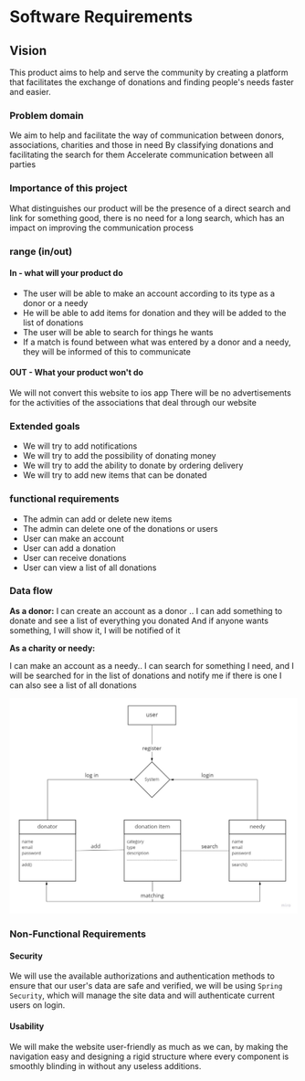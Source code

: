 # Software Requirements

## Vision

This product aims to help and serve the community by creating a platform that facilitates the exchange of donations and finding people's needs faster and easier.

### Problem domain

We aim to help and facilitate the way of communication between donors, associations, charities and those in need
By classifying donations and facilitating the search for them
Accelerate communication between all parties

### Importance of this project

What distinguishes our product will be the presence of a direct search and link for something good, there is no need for a long search, which has an impact on improving the communication process

### range (in/out)

#### In - what will your product do

* The user will be able to make an account according to its type as a donor or a needy
* He will be able to add items for donation and they will be added to the list of donations
* The user will be able to search for things he wants
* If a match is found between what was entered by a donor and a needy, they will be informed of this to communicate

#### OUT - What your product won't do

We will not convert this website to ios app
There will be no advertisements for the activities of the associations that deal through our website

### Extended goals

* We will try to add notifications
* We will try to add the possibility of donating money
* We will try to add the ability to donate by ordering delivery
* We will try to add new items that can be donated

### functional requirements

* The admin can add or delete new items
* The admin can delete one of the donations or users
* User can make an account
* User can add a donation
* User can receive donations
* User can view a list of all donations

### Data flow

**As a donor:**
I can create an account as a donor .. I can add something to donate and see a list of everything you donated
And if anyone wants something, I will show it, I will be notified of it

**As a charity or needy:**

I can make an account as a needy.. I can search for something I need, and I will be searched for in the list of donations and notify me if there is one
I can also see a list of all donations

![dataFlowDiagram](img/images/dataFlow.jpg)

### Non-Functional Requirements

#### Security

We will use the available authorizations and authentication methods to ensure that our user's data are safe and verified, we will be using `Spring Security`, which will manage the site data and will authenticate current users on login.

#### Usability

We will make the website user-friendly as much as we can, by making the navigation easy and designing a rigid structure where every component is smoothly blinding in without any useless additions.
